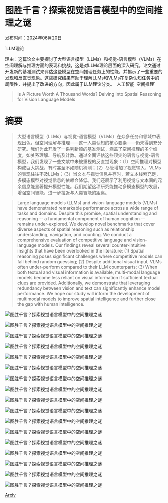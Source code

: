 # 图胜千言？探索视觉语言模型中的空间推理之谜

发布时间：2024年06月20日

`LLM理论

理由：这篇论文主要探讨了大型语言模型（LLMs）和视觉-语言模型（VLMs）在空间理解与推理方面的表现和挑战，这是对LLMs理论层面的深入研究。论文通过开发新的基准测试来评估这些模型在空间推理任务上的性能，并揭示了一些重要的发现和反直觉现象。这些研究结果有助于理解LLMs和VLMs在复杂认知任务中的局限性，并提出了改进的方向，因此属于LLM理论分类。` `人工智能` `空间推理`

> Is A Picture Worth A Thousand Words? Delving Into Spatial Reasoning for Vision Language Models

# 摘要

> 大型语言模型（LLMs）与视觉-语言模型（VLMs）在众多任务和领域中表现出色，但空间理解与推理——这一人类认知的核心要素——仍未得到充分研究。我们为此开发了一系列新颖的基准测试，涵盖了空间推理的多个维度，如关系理解、导航及计数。通过全面评估这些顶尖的语言与视觉-语言模型，我们发现了一些文献中未被重视的反直觉现象：（1）空间推理对模型构成巨大挑战，有时甚至不如随机猜测；（2）尽管增加了视觉输入，VLMs的表现往往不及LLMs；（3）当文本与视觉信息并存时，若文本线索充足，多模态模型对视觉信息的依赖会降低。我们还展示了利用视觉与文本间的冗余信息能显著提升模型性能。我们期望这项研究能推动多模态模型的发展，增强空间智能，进一步拉近与人类智能的距离。

> Large language models (LLMs) and vision-language models (VLMs) have demonstrated remarkable performance across a wide range of tasks and domains. Despite this promise, spatial understanding and reasoning -- a fundamental component of human cognition -- remains under-explored. We develop novel benchmarks that cover diverse aspects of spatial reasoning such as relationship understanding, navigation, and counting. We conduct a comprehensive evaluation of competitive language and vision-language models. Our findings reveal several counter-intuitive insights that have been overlooked in the literature: (1) Spatial reasoning poses significant challenges where competitive models can fall behind random guessing; (2) Despite additional visual input, VLMs often under-perform compared to their LLM counterparts; (3) When both textual and visual information is available, multi-modal language models become less reliant on visual information if sufficient textual clues are provided. Additionally, we demonstrate that leveraging redundancy between vision and text can significantly enhance model performance. We hope our study will inform the development of multimodal models to improve spatial intelligence and further close the gap with human intelligence.

![图胜千言？探索视觉语言模型中的空间推理之谜](../../../paper_images/2406.14852/1_spatial_map.png)

![图胜千言？探索视觉语言模型中的空间推理之谜](../../../paper_images/2406.14852/x1.png)

![图胜千言？探索视觉语言模型中的空间推理之谜](../../../paper_images/2406.14852/x2.png)

![图胜千言？探索视觉语言模型中的空间推理之谜](../../../paper_images/2406.14852/x3.png)

![图胜千言？探索视觉语言模型中的空间推理之谜](../../../paper_images/2406.14852/x4.png)

![图胜千言？探索视觉语言模型中的空间推理之谜](../../../paper_images/2406.14852/x5.png)

![图胜千言？探索视觉语言模型中的空间推理之谜](../../../paper_images/2406.14852/x6.png)

![图胜千言？探索视觉语言模型中的空间推理之谜](../../../paper_images/2406.14852/x7.png)

![图胜千言？探索视觉语言模型中的空间推理之谜](../../../paper_images/2406.14852/x8.png)

![图胜千言？探索视觉语言模型中的空间推理之谜](../../../paper_images/2406.14852/x9.png)

![图胜千言？探索视觉语言模型中的空间推理之谜](../../../paper_images/2406.14852/x10.png)

![图胜千言？探索视觉语言模型中的空间推理之谜](../../../paper_images/2406.14852/x11.png)

![图胜千言？探索视觉语言模型中的空间推理之谜](../../../paper_images/2406.14852/x12.png)

![图胜千言？探索视觉语言模型中的空间推理之谜](../../../paper_images/2406.14852/x13.png)

![图胜千言？探索视觉语言模型中的空间推理之谜](../../../paper_images/2406.14852/x14.png)

![图胜千言？探索视觉语言模型中的空间推理之谜](../../../paper_images/2406.14852/x15.png)

![图胜千言？探索视觉语言模型中的空间推理之谜](../../../paper_images/2406.14852/x16.png)

[Arxiv](https://arxiv.org/abs/2406.14852)